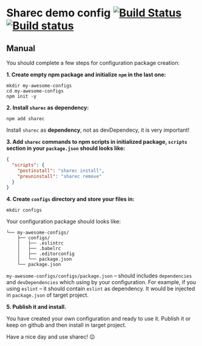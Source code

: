 # Sharec demo config [![Build Status](https://travis-ci.org/lamartire/sharec.svg?branch=master)](https://travis-ci.org/lamartire/sharec) [![Build status](https://ci.appveyor.com/api/projects/status/mjtiauhp4xmvr9w7/branch/master?svg=true)](https://ci.appveyor.com/project/lamartire/sharec/branch/master)

## Manual

You should complete a few steps for configuration package creation:

**1. Create empty npm package and initialize `npm` in the last one:**

```shell
mkdir my-awesome-configs
cd my-awesome-configs
npm init -y
```

**2. Install `sharec` as dependency:**

```shell
npm add sharec
```

Install `sharec` as **dependency**, not as devDependecy, it is very important!

**3. Add `sharec` commands to npm scripts in initialized package, `scripts` section in your
`package.json` should looks like:**

```json
{
  "scripts": {
    "postinstall": "sharec install",
    "preuninstall": "sharec remove"
  }
}
```

**4. Create `configs` directory and store your files in:**

```shell
mkdir configs
```

Your configuration package should looks like:

```
└── my-awesome-configs/
    ├── configs/
    │   ├── .eslintrc
    │   ├── .babelrc
    │   ├── .editorconfig
    │   └── package.json
    └── package.json
```

`my-awesome-configs/configs/package.json` – should includes `dependencies` and `devDependencies`
which using by your configuration. For example, if you using `eslint` – it should contain `eslint`
as dependency. It would be injected in `package.json` of target project.

**5. Publish it and install.**

You have created your own configuration and ready to use it. Publish it or keep on github and then
install in target project.

Have a nice day and use sharec! 😉
